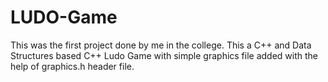 # LUDO-Game
This was the first project done by me in the college. This a C++ and Data Structures based C++ Ludo Game with simple graphics file added with the help of graphics.h header file.

